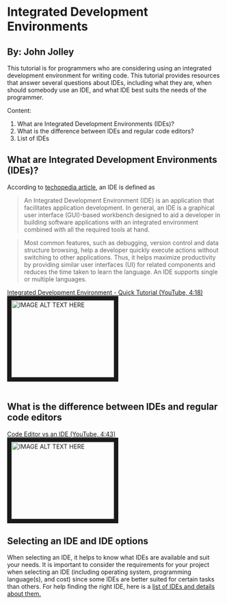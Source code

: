 # Integrated Development Environments
## By: John Jolley

This tutorial is for programmers who are considering using an integrated development environment for writing code. This tutorial provides resources that answer several questions about IDEs, including what they are, when should somebody use an IDE, and what IDE best suits the needs of the programmer.

Content:
1. What are Integrated Development Environments (IDEs)?
2. What is the difference between IDEs and regular code editors?
3. List of IDEs

## What are Integrated Development Environments (IDEs)?
According to [techopedia article](https://www.techopedia.com/definition/26860/integrated-development-environment-ide), an IDE is defined as
>An Integrated Development Environment (IDE) is an application that facilitates application development. In general, an IDE is a graphical user interface (GUI)-based workbench designed to aid a developer in building software applications with an integrated environment combined with all the required tools at hand.

>Most common features, such as debugging, version control and data structure browsing, help a developer quickly execute actions without switching to other applications. Thus, it helps maximize productivity by providing similar user interfaces (UI) for related components and reduces the time taken to learn the language. An IDE supports single or multiple languages.

<a href="http://www.youtube.com/watch?feature=player_embedded&v=S7JlgN0yYPo" target="_blank">Integrated Development Environment - Quick Tutorial (YouTube, 4:18)<br><img src="http://img.youtube.com/vi/S7JlgN0yYPo/0.jpg" 
alt="IMAGE ALT TEXT HERE" width="240" height="180" border="10" /></a><br><br>

## What is the difference between IDEs and regular code editors
<a href="http://www.youtube.com/watch?feature=player_embedded&v=tu0KpiV2pBE" target="_blank">Code Editor vs an IDE (YouTube, 4:43)<br><img src="http://img.youtube.com/vi/tu0KpiV2pBE/0.jpg" 
alt="IMAGE ALT TEXT HERE" width="240" height="180" border="10" /></a>

## Selecting an IDE and IDE options
When selecting an IDE, it helps to know what IDEs are available and suit your needs. It is important to consider the requirements for your project when selecting an IDE (including operating system, programming language(s), and cost) since some IDEs are better suited for certain tasks than others. For help finding the right IDE, here is a [list of IDEs and details about them.](https://stackify.com/top-integrated-developer-environments-ides/)
